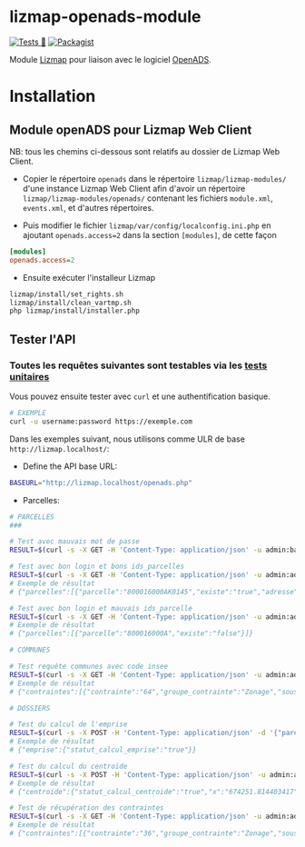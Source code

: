 # lizmap-openads-module
[![Tests 🎳](https://github.com/3liz/lizmap-openads-module/actions/workflows/php_lint.yml/badge.svg)](https://github.com/3liz/lizmap-openads-module/actions/workflows/ci.yml)
[![Packagist](https://img.shields.io/packagist/v/lizmap/lizmap-openads-module)](https://packagist.org/packages/lizmap/lizmap-openads-module)

Module [Lizmap](https://www.lizmap.com/) pour liaison avec le logiciel [OpenADS](https://www.atreal.fr/applications/catalogue/logiciel-urbanisme).

# Installation

## Module openADS pour Lizmap Web Client 

NB: tous les chemins ci-dessous sont relatifs au dossier de Lizmap Web Client.

* Copier le répertoire `openads` dans le répertoire `lizmap/lizmap-modules/` d'une instance Lizmap Web Client afin d'avoir un répertoire `lizmap/lizmap-modules/openads/` contenant les fichiers `module.xml`, `events.xml`, et d'autres répertoires.

* Puis modifier le fichier `lizmap/var/config/localconfig.ini.php` en ajoutant `openads.access=2` dans la section `[modules]`, de cette façon

```ini
[modules]
openads.access=2

```

* Ensuite exécuter l'installeur Lizmap

```bash
lizmap/install/set_rights.sh
lizmap/install/clean_vartmp.sh
php lizmap/install/installer.php
```

## Tester l'API
### **Toutes les requêtes suivantes sont testables via les [tests unitaires](tests/)**

Vous pouvez ensuite tester avec `curl` et une authentification basique.
```bash
# EXEMPLE
curl -u username:password https://exemple.com
```

Dans les exemples suivant, nous utilisons comme ULR de base `http://lizmap.localhost/`:

* Define the API base URL:

```bash
BASEURL="http://lizmap.localhost/openads.php"
``` 

* Parcelles:

```bash
# PARCELLES
###

# Test avec mauvais mot de passe
RESULT=$(curl -s -X GET -H 'Content-Type: application/json' -u admin:badpassword "$BASEURL/services/openads~openads/parcelles/800016000AK0145") && echo $RESULT

# Test avec bon login et bons ids_parcelles
RESULT=$(curl -s -X GET -H 'Content-Type: application/json' -u admin:admin "$BASEURL/services/openads~openads/parcelles/800016000AK0145") && echo $RESULT
# Exemple de résultat
# {"parcelles":[{"parcelle":"800016000AK0145","existe":"true","adresse":{"numero_voie":"0057  ","type_voie":"CHE","nom_voie":"CROISE DE LA JUSTICE      ","arrondissement":"016"}}]}

# Test avec bon login et mauvais ids_parcelle
RESULT=$(curl -s -X GET -H 'Content-Type: application/json' -u admin:admin "$BASEURL/services/openads~openads/parcelles/80016") && echo $RESULT
# Exemple de résultat
# {"parcelles":[{"parcelle":"800016000A","existe":"false"}]}

# COMMUNES

# Test requête communes avec code insee
RESULT=$(curl -s -X GET -H 'Content-Type: application/json' -u admin:admin "$BASEURL/services/openads~openads/communes/80016/contraintes") && echo $RESULT
# Exemple de résultat
# {"contraintes":[{"contrainte":"64","groupe_contrainte":"Zonage","sous_groupe_contrainte":"ZOne urba","libelle":"Uec","texte":"Secteur urbain \u00e9conomique"},{"contrainte":"63","groupe_contrainte":"Zonage","sous_groupe_contrainte":"ZOne urba","libelle":"Uco","texte":"Secteur urbain de commerce"},{"contrainte":"51","groupe_contrainte":"Zonage","sous_groupe_contrainte":"ZOne urba","libelle":"1AUm","texte":"Zone \u00e0 urbaniser mixte habitat \/ \u00e9conomie"},{"contrainte":"57","groupe_contrainte":"Zonage","sous_groupe_contrainte":"ZOne urba","libelle":"2AUec","texte":"Zone \u00e0 urbaniser \u00e0 vocation \u00e9conomique"},{"contrainte":"36","groupe_contrainte":"Zonage","sous_groupe_contrainte":"ZOne urba","libelle":"Up","texte":"Secteur urbain en p\u00e9riph\u00e9rie du centre-ville et des anciens faubourgs d'Albert"},{"contrainte":"37","groupe_contrainte":"Zonage","sous_groupe_contrainte":"ZOne urba","libelle":"Nzh","texte":"Secteur naturel concern\u00e9 par des Zones \u00e0 Dominante Humide du SDAGE Artois-Picardie"},{"contrainte":"44","groupe_contrainte":"Zonage","sous_groupe_contrainte":"ZOne urba","libelle":"N","texte":"Zone naturelle"},{"contrainte":"43","groupe_contrainte":"Zonage","sous_groupe_contrainte":"ZOne urba","libelle":"Uag","texte":"Secteur urbain avec enjeux agricoles"},{"contrainte":"33","groupe_contrainte":"Zonage","sous_groupe_contrainte":"ZOne urba","libelle":"Ueq","texte":"Secteur urbain d'\u00e9quipements publics"},{"contrainte":"42","groupe_contrainte":"Zonage","sous_groupe_contrainte":"ZOne urba","libelle":"A","texte":"Zone agricole"},{"contrainte":"53","groupe_contrainte":"Zonage","sous_groupe_contrainte":"ZOne urba","libelle":"Uc","texte":"Secteur urbain compos\u00e9 majoritairement d'extensions r\u00e9centes"},{"contrainte":"62","groupe_contrainte":"Zonage","sous_groupe_contrainte":"ZOne urba","libelle":"Azh","texte":"Secteur agricole concern\u00e9 par des Zones \u00e0 Dominante Humide du SDAGE Artois-Picardie"},{"contrainte":"50","groupe_contrainte":"Zonage","sous_groupe_contrainte":"ZOne urba","libelle":"2AUh","texte":"Zone \u00e0 urbaniser \u00e0 vocation principale d'habitat"},{"contrainte":"52","groupe_contrainte":"Zonage","sous_groupe_contrainte":"ZOne urba","libelle":"Ap","texte":"Secteur agricole prot\u00e9g\u00e9"},{"contrainte":"46","groupe_contrainte":"Zonage","sous_groupe_contrainte":"ZOne urba","libelle":"1AUco","texte":"Zone \u00e0 urbaniser \u00e0 vocation commerciale"},{"contrainte":"45","groupe_contrainte":"Zonage","sous_groupe_contrainte":"ZOne urba","libelle":"Uf","texte":"Secteur urbain des anciens faubourgs autour du centre-ville d'Albert"},{"contrainte":"60","groupe_contrainte":"Zonage","sous_groupe_contrainte":"ZOne urba","libelle":"Uv","texte":"Secteur urbain du centre-ville d'Albert"},{"contrainte":"34","groupe_contrainte":"Zonage","sous_groupe_contrainte":"ZOne urba","libelle":"Neq","texte":"Secteur naturel d'\u00e9quipements publics"},{"contrainte":"41","groupe_contrainte":"Zonage","sous_groupe_contrainte":"ZOne urba","libelle":"1AUh","texte":"Zone \u00e0 urbaniser \u00e0 vocation principale d'habitat"}]}

# DOSSIERS

# Test du calcul de l'emprise
RESULT=$(curl -s -X POST -H 'Content-Type: application/json' -d '{"parcelles":["800016000AT0031", "800016000AO0179"]}' -u admin:admin "$BASEURL/services/openads~openads/dossiers/444444/emprise") && echo $RESULT
# Exemple de résultat
# {"emprise":{"statut_calcul_emprise":"true"}}

# Test du calcul du centroïde
RESULT=$(curl -s -X POST -H 'Content-Type: application/json' -u admin:admin "$BASEURL/services/openads~openads/dossiers/444444/centroide") && echo $RESULT
# Exemple de résultat
# {"centroide":{"statut_calcul_centroide":"true","x":"674251.814403417","y":"6988657.01009032"}}

# Test de récupération des contraintes
RESULT=$(curl -s -X GET -H 'Content-Type: application/json' -u admin:admin "$BASEURL/services/openads~openads/dossiers/444444/contraintes") && echo $RESULT
# Exemple de résultat
# {"contraintes":[{"contrainte":"36","groupe_contrainte":"Zonage","sous_groupe_contrainte":"ZOne urba","libelle":"Up","texte":"Secteur urbain en p\u00e9riph\u00e9rie du centre-ville et des anciens faubourgs d'Albert"},{"contrainte":"45","groupe_contrainte":"Zonage","sous_groupe_contrainte":"ZOne urba","libelle":"Uf","texte":"Secteur urbain des anciens faubourgs autour du centre-ville d'Albert"}]}

```
